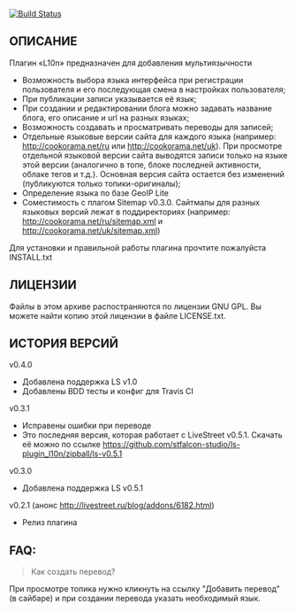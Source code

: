 [![Build Status](https://travis-ci.org/stfalcon-studio/ls-plugin_l10n.png?branch=master)](https://travis-ci.org/stfalcon-studio/ls-plugin_l10n)

ОПИСАНИЕ
--------

Плагин «L10n» предназначен для добавления мультиязычности

* Возможность выбора языка интерфейса при регистрации пользователя и его последующая смена в настройках пользователя;
* При публикации записи указывается её язык;
* При создании и редактировании блога можно задавать название блога, его описание и url на разных языках;
* Возможность создавать и просматривать переводы для записей;
* Отдельные языковые версии сайта для каждого языка (например: http://cookorama.net/ru или http://cookorama.net/uk).
  При просмотре отдельной языковой версии сайта выводятся записи только на языке этой версии
  (аналогично в топе, блоке последней активности, облаке тегов и т.д.). Основная версия сайта остается без изменений
  (публикуются только топики-оригиналы);
* Определение языка по базе GeoIP Lite
* Соместимость с плагом Sitemap v0.3.0. Сайтмапы для разных языковых версий лежат в поддиректориях (например:
  http://cookorama.net/ru/sitemap.xml и http://cookorama.net/uk/sitemap.xml)


Для установки и правильной работы плагина прочтите пожалуйста INSTALL.txt


ЛИЦЕНЗИИ
--------

Файлы в этом архиве распостраняются по лицензии GNU GPL. Вы можете найти копию
этой лицензии в файле LICENSE.txt.


ИСТОРИЯ ВЕРСИЙ
--------------

v0.4.0
- Добавлена поддержка LS v1.0
- Добавлены BDD тесты и конфиг для Travis CI

v0.3.1
- Исправены ошибки при переводе
- Это последняя версия, которая работает с LiveStreet v0.5.1. Скачать её можно по ссылке https://github.com/stfalcon-studio/ls-plugin_l10n/zipball/ls-v0.5.1

v0.3.0
- Добавлена поддержка LS v0.5.1

v0.2.1 (анонс http://livestreet.ru/blog/addons/6182.html)
- Релиз плагина


FAQ:
-------------------------------

> Как создать перевод?

При просмотре топика нужно кликнуть на ссылку "Добавить перевод" (в сайбаре) и при создании перевода указать необходимый язык.
